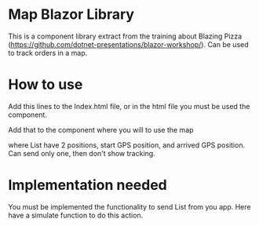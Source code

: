 ﻿# Map Blazor Library
This is a component library extract from the training about Blazing Pizza (https://github.com/dotnet-presentations/blazor-workshop/). Can be used to track orders in a map.

# How to use
Add this lines to the Index.html file, or in the html file you must be used the component.

<!DOCTYPE html>
<html>
    <head> 
        <!-- Reference to Maps Library-->
        <link href="_content/Maps/leaflet/leaflet.css" rel="stylesheet" />
    </head>
    <body>
        <!-- Reference to Maps Library-->
        <script src="_content/Maps/DeliveryMap.js"></script>
        <script src="_content/Maps/leaflet/leaflet.js"></script>
    </body>
</html>

Add that to the component where you will to use the map
<div class="map">
    <Map Markers="[List<Marker>]"/>
</div>    

where List<Marker> have 2 positions, start GPS position, and arrived GPS position. Can send only one, then don't show tracking.

# Implementation needed
You must be implemented the functionality to send List<Marker> from you app. Here have a simulate function to do this action.

